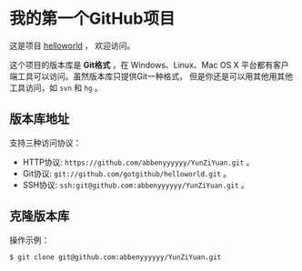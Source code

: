 # 我的第一个GitHub项目

这是项目 [helloworld](https://github.com/abbenyyyyyy/YunZiYuan.git) ，
欢迎访问。

这个项目的版本库是 **Git格式** ，在 Windows、Linux、Mac OS X
平台都有客户端工具可以访问。虽然版本库只提供Git一种格式，
但是你还是可以用其他用其他工具访问，如 ``svn`` 和 ``hg`` 。

## 版本库地址

支持三种访问协议：

* HTTP协议: `https://github.com/abbenyyyyyy/YunZiYuan.git` 。
* Git协议: `git://github.com/gotgithub/helloworld.git` 。
* SSH协议: `ssh:git@github.com:abbenyyyyyy/YunZiYuan.git` 。

## 克隆版本库

操作示例：

    $ git clone git@github.com:abbenyyyyyy/YunZiYuan.git
